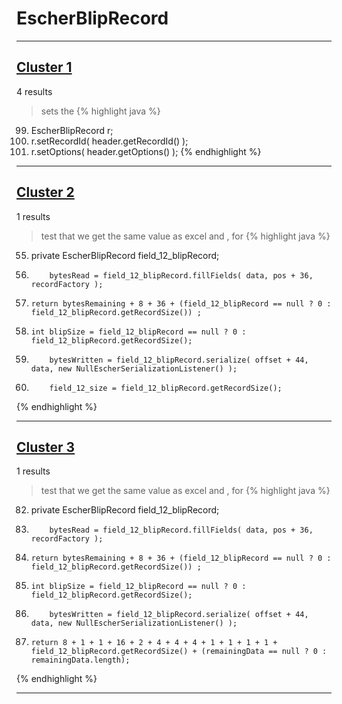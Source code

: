 # EscherBlipRecord

***

## [Cluster 1](./1)
4 results
> sets the 
{% highlight java %}
99. EscherBlipRecord r;
116. r.setRecordId( header.getRecordId() );
117. r.setOptions( header.getOptions() );
{% endhighlight %}

***

## [Cluster 2](./2)
1 results
> test that we get the same value as excel and , for 
{% highlight java %}
55. private EscherBlipRecord field_12_blipRecord;
79.         bytesRead = field_12_blipRecord.fillFields( data, pos + 36, recordFactory );
86.     return bytesRemaining + 8 + 36 + (field_12_blipRecord == null ? 0 : field_12_blipRecord.getRecordSize()) ;
99.     int blipSize = field_12_blipRecord == null ? 0 : field_12_blipRecord.getRecordSize();
118.         bytesWritten = field_12_blipRecord.serialize( offset + 44, data, new NullEscherSerializationListener() );
132.         field_12_size = field_12_blipRecord.getRecordSize();
{% endhighlight %}

***

## [Cluster 3](./3)
1 results
> test that we get the same value as excel and , for 
{% highlight java %}
82. private EscherBlipRecord field_12_blipRecord;
116.         bytesRead = field_12_blipRecord.fillFields( data, pos + 36, recordFactory );
133.     return bytesRemaining + 8 + 36 + (field_12_blipRecord == null ? 0 : field_12_blipRecord.getRecordSize()) ;
156.     int blipSize = field_12_blipRecord == null ? 0 : field_12_blipRecord.getRecordSize();
175.         bytesWritten = field_12_blipRecord.serialize( offset + 44, data, new NullEscherSerializationListener() );
193.     return 8 + 1 + 1 + 16 + 2 + 4 + 4 + 4 + 1 + 1 + 1 + 1 + field_12_blipRecord.getRecordSize() + (remainingData == null ? 0 : remainingData.length);
{% endhighlight %}

***

